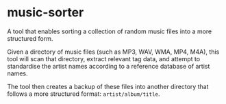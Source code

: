 # music-sorter
A tool that enables sorting a collection of random music files into a more structured form.

Given a directory of music files (such as MP3, WAV, WMA, MP4, M4A), this tool will scan that directory, extract relevant tag data, and attempt to standardise the artist names according to a reference database of artist names.

The tool then creates a backup of these files into another directory that follows a more structured format: `artist/album/title`.
